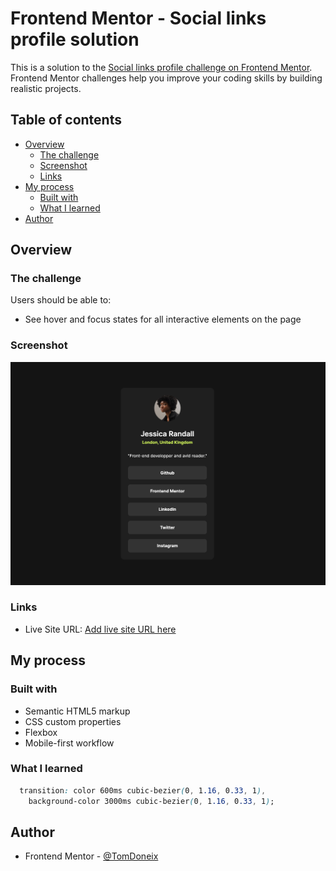 # Frontend Mentor - Social links profile solution

This is a solution to the [Social links profile challenge on Frontend Mentor](https://www.frontendmentor.io/challenges/social-links-profile-UG32l9m6dQ). Frontend Mentor challenges help you improve your coding skills by building realistic projects. 

## Table of contents

- [Overview](#overview)
  - [The challenge](#the-challenge)
  - [Screenshot](#screenshot)
  - [Links](#links)
- [My process](#my-process)
  - [Built with](#built-with)
  - [What I learned](#what-i-learned)
- [Author](#author)


## Overview

### The challenge

Users should be able to:

- See hover and focus states for all interactive elements on the page

### Screenshot

![Screenshot](screenshot.png)


### Links

- Live Site URL: [Add live site URL here](https://social-links-profile-seven-rose.vercel.app/)

## My process

### Built with

- Semantic HTML5 markup
- CSS custom properties
- Flexbox
- Mobile-first workflow

### What I learned

```css
  transition: color 600ms cubic-bezier(0, 1.16, 0.33, 1),
    background-color 3000ms cubic-bezier(0, 1.16, 0.33, 1);
```

## Author

- Frontend Mentor - [@TomDoneix](https://www.frontendmentor.io/profile/TomDoneix)
